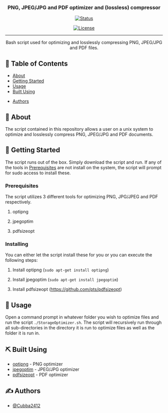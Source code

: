 
<h3 align="center">PNG, JPEG/JPG and PDF optimizer and (lossless) compressor</h3>

<div align="center">

[![Status](https://img.shields.io/badge/status-active-success.svg)]()
<!-- [![GitHub Issues](https://img.shields.io/github/issues/kylelobo/The-Documentation-Compendium.svg)](https://github.com/Cubba2412/DarkWeb-Scraper/issues)
[![GitHub Pull Requests](https://img.shields.io/github/issues-pr/kylelobo/The-Documentation-Compendium.svg)](https://github.com/Cubba2412/DarkWeb-Scraper/pulls) -->
[![License](https://img.shields.io/badge/license-MIT-blue.svg)](/LICENSE)

</div>

---

<p align="center"> 
  Bash script used for optimizing and losslessly compressing PNG, JPEG/JPG and PDF files.
    <br> 
</p>

## 📝 Table of Contents

- [About](#about)
- [Getting Started](#getting_started)
- [Usage](#usage)
- [Built Using](#built_using)
<!-- - [TODO](../TODO.md)
- [Contributing](../CONTRIBUTING.md) -->
- [Authors](#authors)
<!-- - [Acknowledgments](#acknowledgement) -->

## 🧐 About <a name = "about"></a>

The script contained in this repository allows a user on a unix system to optimize and losslessly compress PNG, JPEG/JPG and PDF documents. 

## 🏁 Getting Started <a name = "getting_started"></a>

The script runs out of the box. Simply download the script and run. If any of the tools in [Prerequisites](#Prerequisites) are not install on the system, the script will prompt for sudo access to install these.

### Prerequisites

The script utilizes 3 different tools for optimizing PNG, JPG/JPEG and PDF respectively.

1. optipng

2. jpegoptim

3. pdfsizeopt 

### Installing

You can either let the script install these for you or you can execute the following steps:

1. Install optipng (``` sudo apt-get install optipng ```)

1. Install jpegoptim (``` sudo apt-get install jpegoptim ```)

3. Install pdfsizeopt (https://github.com/pts/pdfsizeopt)
 

## 🎈 Usage <a name="usage"></a>

Open a command prompt in whatever folder you wish to optimize files and run the script ``` ./StorageOptimizer.sh ```. The script will recursively run through all sub-directories in the directory it is run to optimize files as well as the folder it is run in.

## ⛏️ Built Using <a name = "built_using"></a>

- [optipng](http://optipng.sourceforge.net/) - PNG optimizer
- [jpegoptim](https://github.com/tjko/jpegoptim) - JPEG/JPG optimizer
- [pdfsizeopt](https://github.com/pts/pdfsizeopt) - PDF optimizer

## ✍️ Authors <a name = "authors"></a>

- [@Cubba2412](https://github.com/Cubba2412)
